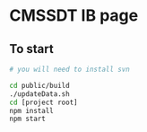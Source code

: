 # CMSSDT IB page

## To start
```sh
# you will need to install svn

cd public/build
./updateData.sh
cd [project root]
npm install
npm start 
```
